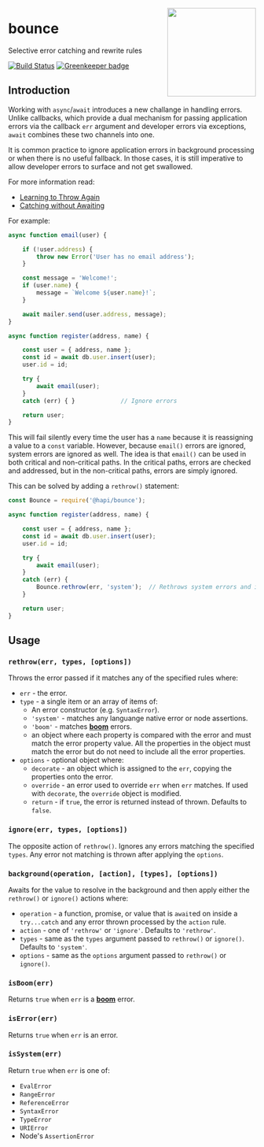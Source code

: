 <a href="http://hapijs.com"><img src="https://raw.githubusercontent.com/hapijs/assets/master/images/family.png" width="180px" align="right" /></a>

# bounce

Selective error catching and rewrite rules

[![Build Status](https://secure.travis-ci.org/hapijs/bounce.svg)](http://travis-ci.org/hapijs/bounce) [![Greenkeeper badge](https://badges.greenkeeper.io/hapijs/bounce.svg)](https://greenkeeper.io/)

## Introduction

Working with `async`/`await` introduces a new challange in handling errors. Unlike callbacks, which
provide a dual mechanism for passing application errors via the callback `err` argument and
developer errors via exceptions, `await` combines these two channels into one.

It is common practice to ignore application errors in background processing or when there is no
useful fallback. In those cases, it is still imperative to allow developer errors to surface and
not get swallowed.

For more information read:
- [Learning to Throw Again](https://medium.com/@eranhammer/learning-to-throw-again-79b498504d28)
- [Catching without Awaiting](https://medium.com/@eranhammer/catching-without-awaiting-b2cb7df45790)

For example:

```js
async function email(user) {

    if (!user.address) {
        throw new Error('User has no email address');
    }

    const message = 'Welcome!';
    if (user.name) {
        message = `Welcome ${user.name}!`;
    }

    await mailer.send(user.address, message);
}

async function register(address, name) {

    const user = { address, name };
    const id = await db.user.insert(user);
    user.id = id;

    try {
        await email(user);
    }
    catch (err) { }             // Ignore errors

    return user;
}
```

This will fail silently every time the user has a `name` because it is reassigning a value to a
`const` variable. However, because `email()` errors are ignored, system errors are ignored as well.
The idea is that `email()` can be used in both critical and non-critical paths. In the critical
paths, errors are checked and addressed, but in the non-critical paths, errors are simply ignored.

This can be solved by adding a `rethrow()` statement:

```js
const Bounce = require('@hapi/bounce');

async function register(address, name) {

    const user = { address, name };
    const id = await db.user.insert(user);
    user.id = id;

    try {
        await email(user);
    }
    catch (err) {
        Bounce.rethrow(err, 'system');  // Rethrows system errors and ignores application errors
    }

    return user;
}
```

## Usage

### `rethrow(err, types, [options])`

Throws the error passed if it matches any of the specified rules where:
- `err` - the error.
- `type` - a single item or an array of items of:
    - An error constructor (e.g. `SyntaxError`).
    - `'system'` - matches any languange native error or node assertions.
    - `'boom'` - matches [**boom**](https://github.com/hapijs/boom) errors.
    - an object where each property is compared with the error and must match the error property
      value. All the properties in the object must match the error but do not need to include all
      the error properties.
- `options` - optional object where:
    - `decorate` - an object which is assigned to the `err`, copying the properties onto the error.
    - `override` - an error used to override `err` when `err` matches. If used with `decorate`,
      the `override` object is modified.
    - `return` - if `true`, the error is returned instead of thrown. Defaults to `false`.

### `ignore(err, types, [options])`

The opposite action of `rethrow()`. Ignores any errors matching the specified `types`. Any error
not matching is thrown after applying the `options`.

### `background(operation, [action], [types], [options])`

Awaits for the value to resolve in the background and then apply either the `rethrow()` or `ignore()`
actions where:
- `operation` - a function, promise, or value that is `await`ed on inside a `try...catch` and any
  error thrown processed by the `action` rule.
- `action` - one of `'rethrow'` or `'ignore'`. Defaults to `'rethrow'`.
- `types` - same as the `types` argument passed to `rethrow()` or `ignore()`. Defaults to `'system'`.
- `options` - same as the `options` argument passed to `rethrow()` or `ignore()`.

### `isBoom(err)`

Returns `true` when `err` is a [**boom**](https://github.com/hapijs/boom) error.

### `isError(err)`

Returns `true` when `err` is an error.

### `isSystem(err)`

Return `true` when `err` is one of:
- `EvalError`
- `RangeError`
- `ReferenceError`
- `SyntaxError`
- `TypeError`
- `URIError`
- Node's `AssertionError`
